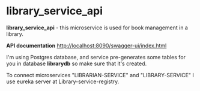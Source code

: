 # library_service_api

**library_service_api** - this microservice is used for book management in a library.


**API documentation** [http://localhost:8090/swagger-ui/index.html](http://localhost:8090/swagger-ui/index.html)

I'm using Postgres database, and service pre-generates some tables for you in database **librarydb** so make sure that it's created.

To connect microservices "LIBRARIAN-SERVICE" and "LIBRARY-SERVICE" I use eureka server at Library-service-registry.
 
